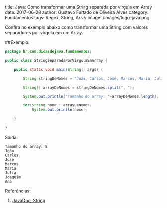 title: Java: Como transformar uma String separada por virgula em Array
date: 2017-06-28
author: Gustavo Furtado de Oliveira Alves
category: Fundamentos
tags: Regex, String, Array
image: /images/logo-java.png

Confira no exemplo abaixo como transformar uma String
com valores separadores por vírgula em um Array.

##Exemplo:

```java
package br.com.dicasdejava.fundamentos;

public class StringSeparadaPorVirgulaEmArray {

	public static void main(String[] args) {

		String stringDeNomes = "João, Carlos, José, Marcos, Maria, Julia, Joaquim, Ana";

		String[] arrayDeNomes = stringDeNomes.split(", ");

		System.out.println("Tamanho do array: "+arrayDeNomes.length);

		for(String nome : arrayDeNomes)
			System.out.println(nome);

	}

}
```

Saída:

```
Tamanho do array: 8
João
Carlos
José
Marcos
Maria
Julia
Joaquim
Ana
```

Referências:

1. [JavaDoc: String](https://docs.oracle.com/javase/8/docs/api/java/lang/String.html)
